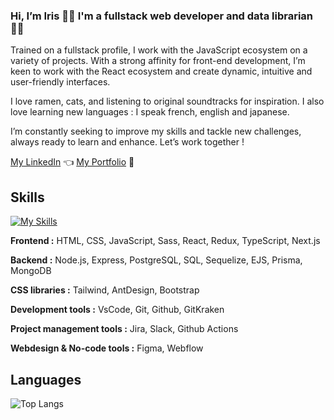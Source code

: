 ### Hi, I’m Iris 👋🏻 I'm a fullstack web developer and data librarian👩‍💻

Trained on a fullstack profile, I work with the JavaScript ecosystem on a variety of projects. With a strong affinity for front-end development, I’m keen to work with the React ecosystem and create dynamic, intuitive and user-friendly interfaces.

I love ramen, cats, and listening to original soundtracks for inspiration. I also love learning new languages : I speak french, english and japanese.

I’m constantly seeking to improve my skills and tackle new challenges, always ready to learn and enhance. Let’s work together !

[My LinkedIn](https://www.linkedin.com/in/iris-kerremans/) 👈
[My Portfolio](https://iriskerremans.com/) 🍡


## Skills 
[![My Skills](https://skillicons.dev/icons?i=html,css,js,sass,react,redux,ts,nextjs,nodejs,express,postgres,sequelize,prisma,mongodb,tailwind,bootstrap,vscode,git,github,githubactions,figma,webflow&theme=light&perline=11)](https://skillicons.dev)

**Frontend :**  HTML, CSS, JavaScript, Sass, React, Redux, TypeScript, Next.js

**Backend :** Node.js, Express, PostgreSQL, SQL, Sequelize, EJS, Prisma, MongoDB

**CSS libraries :** Tailwind, AntDesign, Bootstrap

**Development tools :** VsCode, Git, Github, GitKraken

**Project management tools :** Jira, Slack, Github Actions

**Webdesign & No-code tools :** Figma, Webflow

## Languages

![Top Langs](https://github-readme-stats.vercel.app/api/top-langs/?username=iriskerr&layout=compact)
